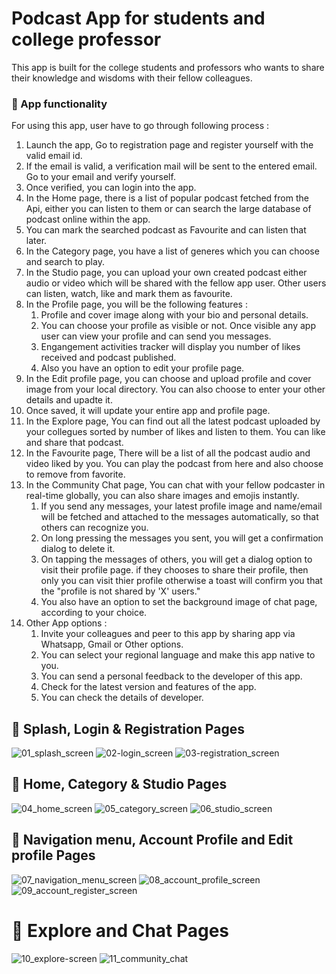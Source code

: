 # Podcast App for students and college professor

This app is built for the college students and professors who wants to share their knowledge and wisdoms with their fellow colleagues.

### 📲 App functionality

For using this app, user have to go through following process : 
1. Launch the app, Go to registration page and register yourself with the valid email id.
2. If the email is valid, a verification mail will be sent to the entered email. Go to your email and verify yourself.
3. Once verified, you can login into the app.
4. In the Home page, there is a list of popular podcast fetched from the Api, either you can listen to them or can search the large database of podcast online within the app.
5. You can mark the searched podcast as Favourite and can listen that later.
6. In the Category page, you have a list of generes which you can choose and search to play.
7. In the Studio page, you can upload your own created podcast either audio or video which will be shared with the fellow app user. Other users can listen, watch, like and mark them as favourite.
8. In the Profile page, you will be the following features : 
   1. Profile and cover image along with your bio and personal details.
   2. You can choose your profile as visible or not. Once visible any app user can view your profile and can send you messages.
   3. Engangement activities  tracker will display you number of likes received and podcast published. 
   4. Also you have an option to edit your profile page.
9. In the Edit profile page, you can choose and upload profile and cover image from your local directory. You can also choose to enter your other details and upadte it.
10. Once saved, it will update your entire app and profile page.
11. In the Explore page, You can find out all the latest podcast uploaded by your collegues sorted by number of likes and listen to them. You can like and share that podcast.
12. In the Favourite page, There will be a list of all the podcast audio and video liked by you. You can play the podcast from here and also choose to remove from favorite.
13. In the Community Chat page, You can chat with your fellow podcaster in real-time globally, you can also share images and emojis instantly.
    1. If you send any messages, your latest profile image and name/email will be fetched and attached to the messages automatically, so that others can recognize you. 
    2. On long pressing the messages you sent, you will get a confirmation dialog to delete it.
    3. On tapping the messages of others, you will get a dialog option to visit their profile page. if they chooses to share their profile, then only you can visit thier profile      otherwise a toast will confirm you that the "profile is not shared by 'X' users."
    4. You also have an option to set the background image of chat page, according to your choice.
14. Other App options : 
    1. Invite your colleagues and peer to this app by sharing app via Whatsapp, Gmail or Other options.
    2. You can select your regional language and make this app native to you.
    3. You can send a personal feedback to the developer of this app. 
    4. Check for the latest version and features of the app.
    5. You can check the details of developer.

## 📱 Splash, Login & Registration Pages

![01_splash_screen](https://user-images.githubusercontent.com/19603894/118147545-4f2fe900-b42d-11eb-9ced-59337fbcf4ee.jpg)
![02-login_screen](https://user-images.githubusercontent.com/19603894/118147616-6373e600-b42d-11eb-9a21-7f43252c8317.jpg)
![03-registration_screen](https://user-images.githubusercontent.com/19603894/118147896-ac2b9f00-b42d-11eb-887a-26601adb80a1.jpg)

## 📱 Home, Category & Studio Pages

![04_home_screen](https://user-images.githubusercontent.com/19603894/118148176-f4e35800-b42d-11eb-858b-024f05e6a38c.jpg)
![05_category_screen](https://user-images.githubusercontent.com/19603894/118148170-f3199480-b42d-11eb-886d-19f38877c1f6.jpg)
![06_studio_screen](https://user-images.githubusercontent.com/19603894/118148174-f44ac180-b42d-11eb-92a4-24cb05098879.jpg)

## 📱 Navigation menu, Account Profile and Edit profile Pages

![07_navigation_menu_screen](https://user-images.githubusercontent.com/19603894/118148380-21976f80-b42e-11eb-9b81-f42ab866757c.jpg)
![08_account_profile_screen](https://user-images.githubusercontent.com/19603894/118148372-1fcdac00-b42e-11eb-939c-41739b8d4511.jpg)
![09_account_register_screen](https://user-images.githubusercontent.com/19603894/118148376-20fed900-b42e-11eb-8077-ea71f9d1e0f2.jpg)

# 📱 Explore and Chat Pages

![10_explore-screen](https://user-images.githubusercontent.com/19603894/118148382-22300600-b42e-11eb-9fb6-9755a6b45938.jpg)
![11_community_chat](https://user-images.githubusercontent.com/19603894/118148384-22c89c80-b42e-11eb-97be-fbb52ccee379.jpg)


